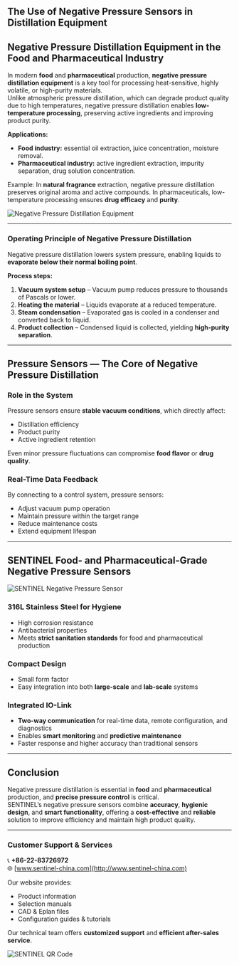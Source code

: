 ## The Use of Negative Pressure Sensors in Distillation Equipment

## Negative Pressure Distillation Equipment in the Food and Pharmaceutical Industry

In modern **food** and **pharmaceutical** production, **negative pressure distillation equipment** is a key tool for processing heat-sensitive, highly volatile, or high-purity materials.  
Unlike atmospheric pressure distillation, which can degrade product quality due to high temperatures, negative pressure distillation enables **low-temperature processing**, preserving active ingredients and improving product purity.

**Applications:**
- **Food industry:** essential oil extraction, juice concentration, moisture removal.
- **Pharmaceutical industry:** active ingredient extraction, impurity separation, drug solution concentration.

Example: In **natural fragrance** extraction, negative pressure distillation preserves original aroma and active compounds. In pharmaceuticals, low-temperature processing ensures **drug efficacy** and **purity**.

![Negative Pressure Distillation Equipment](http://image.sentinel-china.com/202410242248851.png)

---

### Operating Principle of Negative Pressure Distillation

Negative pressure distillation lowers system pressure, enabling liquids to **evaporate below their normal boiling point**.

**Process steps:**
1. **Vacuum system setup** – Vacuum pump reduces pressure to thousands of Pascals or lower.  
2. **Heating the material** – Liquids evaporate at a reduced temperature.  
3. **Steam condensation** – Evaporated gas is cooled in a condenser and converted back to liquid.  
4. **Product collection** – Condensed liquid is collected, yielding **high-purity separation**.

---

## Pressure Sensors — The Core of Negative Pressure Distillation

### Role in the System
Pressure sensors ensure **stable vacuum conditions**, which directly affect:
- Distillation efficiency
- Product purity
- Active ingredient retention

Even minor pressure fluctuations can compromise **food flavor** or **drug quality**.

### Real-Time Data Feedback
By connecting to a control system, pressure sensors:
- Adjust vacuum pump operation
- Maintain pressure within the target range
- Reduce maintenance costs
- Extend equipment lifespan

---

## SENTINEL Food- and Pharmaceutical-Grade Negative Pressure Sensors

![SENTINEL Negative Pressure Sensor](http://image.sentinel-china.com/202410251203279.png)

### 316L Stainless Steel for Hygiene
- High corrosion resistance  
- Antibacterial properties  
- Meets **strict sanitation standards** for food and pharmaceutical production

### Compact Design
- Small form factor  
- Easy integration into both **large-scale** and **lab-scale** systems

### Integrated IO-Link
- **Two-way communication** for real-time data, remote configuration, and diagnostics  
- Enables **smart monitoring** and **predictive maintenance**
- Faster response and higher accuracy than traditional sensors

---

## Conclusion

Negative pressure distillation is essential in **food** and **pharmaceutical** production, and **precise pressure control** is critical.  
SENTINEL’s negative pressure sensors combine **accuracy**, **hygienic design**, and **smart functionality**, offering a **cost-effective** and **reliable** solution to improve efficiency and maintain high product quality.

---

### Customer Support & Services

📞 **+86-22-83726972**  
🌐 [www.sentinel-china.com](http://www.sentinel-china.com)

Our website provides:
- Product information  
- Selection manuals  
- CAD & Eplan files  
- Configuration guides & tutorials  

Our technical team offers **customized support** and **efficient after-sales service**.

![SENTINEL QR Code](https://image.sentinel-china.com/2024-08-24-%E5%AE%98%E6%96%B9%E4%BA%8C%E7%BB%B4%E7%A0%81%E5%90%88%E9%9B%86.png)
